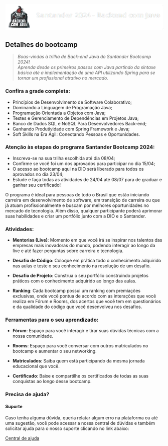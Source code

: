 <div align="center"><img src="assets/images/logo-santander-bootcamp2024-remove.png" width=auto>
</div>

## Detalhes do bootcamp

> _Boas-vindas à trilha de Back-end Java do Santander Bootcamp 2024!<br> Aprenda desde os primeiros passos com Java partindo da sintaxe básica até a implementação de uma API utilizando Spring para se tornar um profissional atrativo no mercado._

### Confira a grade completa:

- Princípios de Desenvolvimento de Software Colaborativo;
- Dominando a Linguagem de Programação Java;
- Programação Orientada a Objetos com Java;
- Testes e Gerenciamento de Dependências em Projetos Java;
- Banco de Dados SQL e NoSQL Para Desenvolvedores Back-end;
- Ganhando Produtividade com Spring Framework e Java;
- Soft Skills na Era Ágil: Conectando Pessoas e Oportunidades.

### Atenção às etapas do programa Santander Bootcamp 2024:

- Inscreva-se na sua trilha escolhida até dia 08/04;
- Confirme se você foi um dos aprovados para participar no dia 15/04;
- O acesso ao bootcamp aqui na DIO será liberado para todos os aprovados no dia 23/04;
- Estude e faça todas as atividades de 24/04 até 08/07 para de graduar e ganhar seu certificado!

O programa é ideal para pessoas de todo o Brasil que estão iniciando carreira em desenvolvimento de software, em transição de carreira ou que já atuam profissionalmente e buscam por melhores oportunidades no mercado de tecnologia. Além disso, qualquer participante poderá aprimorar suas habilidades e criar um portfólio junto com a DIO e o Santander.

### Atividades:

- <strong>Mentorias (Live)</strong>: Momento em que você irá se inspirar nos talentos das empresas mais inovadoras do mundo, podendo interagir ao longo da live e até fazer perguntas sobre carreira e tecnologia.

- <strong>Desafio de Código</strong>: Coloque em prática todo o conhecimento adquirido nas aulas e teste o seu conhecimento na resolução de um desafio.

- <strong>Desafio de Projeto</strong>: Construa o seu portfólio construindo projetos práticos com o conhecimento adquirido ao longo das aulas.

- <strong> Ranking</strong>: Cada bootcamp possui um ranking com premiações exclusivas, onde você pontua de acordo com as interações que você realiza em Fórum e Rooms, dos acertos que você tem em questionários e da qualidade do código que você desenvolveu nos desafios.

### Ferramentas para o seu aprendizado:

- <strong>Fórum</strong>: Espaço para você interagir e tirar suas dúvidas técnicas com a nossa comunidade.

- <strong>Rooms</strong>: Espaço para você conversar com outros matriculados no bootcamp e aumentar o seu networking.

- <strong>Matriculados</strong>: Saiba quem está participando da mesma jornada educacional que você.

- <strong>Certificado</strong>: Baixe e compartilhe os certificados de todas as suas conquistas ao longo desse bootcamp.

### Precisa de ajuda?

#### Suporte

Caso tenha alguma dúvida, queria relatar algum erro na plataforma ou até uma sugestão, você pode acessar a nossa central de dúvidas e também solicitar ajuda para o nosso suporte clicando no link abaixo:

[Central de ajuda](https://digitalinnovationone.atlassian.net/servicedesk/customer/portal/16/group/90)
